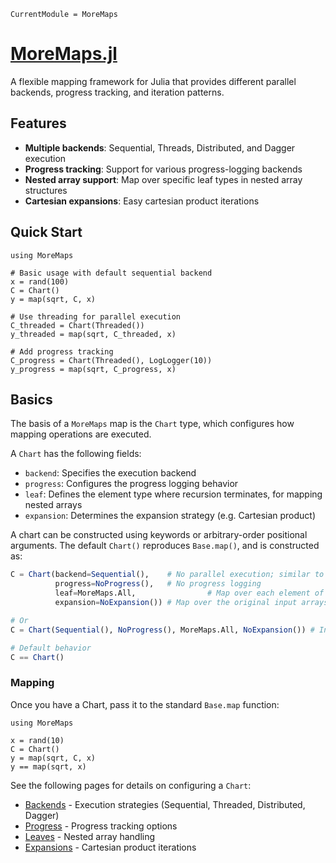 ```@meta
CurrentModule = MoreMaps
```

# [MoreMaps.jl](https://www.github.com/brendanjohnharris/MoreMaps.jl)

A flexible mapping framework for Julia that provides different parallel backends, progress tracking, and iteration patterns.

## Features

- **Multiple backends**: Sequential, Threads, Distributed, and Dagger execution
- **Progress tracking**: Support for various progress-logging backends
- **Nested array support**: Map over specific leaf types in nested array structures
- **Cartesian expansions**: Easy cartesian product iterations

## Quick Start

```@example MoreMaps
using MoreMaps

# Basic usage with default sequential backend
x = rand(100)
C = Chart()
y = map(sqrt, C, x)

# Use threading for parallel execution
C_threaded = Chart(Threaded())
y_threaded = map(sqrt, C_threaded, x)

# Add progress tracking
C_progress = Chart(Threaded(), LogLogger(10))
y_progress = map(sqrt, C_progress, x)
```

## Basics

The basis of a `MoreMaps` map is the `Chart` type, which configures how mapping operations are executed.

A `Chart` has the following fields:
- `backend`: Specifies the execution backend
- `progress`: Configures the progress logging behavior
- `leaf`: Defines the element type where recursion terminates, for mapping nested arrays
- `expansion`: Determines the expansion strategy (e.g. Cartesian product)

A chart can be constructed using keywords or arbitrary-order positional arguments. The default `Chart()` reproduces `Base.map()`, and is constructed as:
```julia
C = Chart(backend=Sequential(),    # No parallel execution; similar to Base.map
          progress=NoProgress(),   # No progress logging
          leaf=MoreMaps.All,                # Map over each element of the root array, like Base.map
          expansion=NoExpansion()) # Map over the original input arrays, as for Base.map

# Or
C = Chart(Sequential(), NoProgress(), MoreMaps.All, NoExpansion()) # In any order

# Default behavior
C == Chart()
```

### Mapping

Once you have a Chart, pass it to the standard `Base.map` function:

```@example MoreMaps
using MoreMaps

x = rand(10)
C = Chart()
y = map(sqrt, C, x)
y == map(sqrt, x)
```

See the following pages for details on configuring a `Chart`:
- [Backends](MoreMaps/backends) - Execution strategies (Sequential, Threaded, Distributed, Dagger)
- [Progress](MoreMaps/progress) - Progress tracking options
- [Leaves](MoreMaps/leaf) - Nested array handling
- [Expansions](MoreMaps/expansion) - Cartesian product iterations
